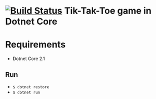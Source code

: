 [![Build Status](https://travis-ci.com/szenadam/dotnet-core-tiktaktoe.svg?branch=master)](https://travis-ci.com/szenadam/dotnet-core-tiktaktoe)
Tik-Tak-Toe game in Dotnet Core
===============================

# Requirements
 - Dotnet Core 2.1

## Run
 - `$ dotnet restore`
 - `$ dotnet run`